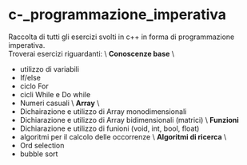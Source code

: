# c-_programmazione_imperativa
Raccolta di tutti gli esercizi svolti in c++ in forma di programmazione imperativa.\
Troverai esercizi riguardanti:
\ **Conoscenze base** \ 
- utilizzo di variabili
- If/else
- ciclo For
- cicli While e Do while
- Numeri casuali 
\ **Array** \
- Dichairazione e utilizzo di Array monodimensionali
- Dichiarazione e utilizzo di Array bidimensionali (matrici) 
\ **Funzioni** 
- Dichiarazione e utilizzo di funioni (void, int, bool, float)
- algoritmi per il calcolo delle occorrenze 
\ **Algoritmi di ricerca** \
- Ord selection
- bubble sort


